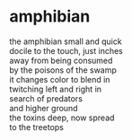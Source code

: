 # amphibian


the amphibian small and quick<br/>
docile to the touch, just inches<br/>
away from being consumed<br/>
by the poisons of the swamp<br/>
it changes color to blend in<br/>
twitching left and right in<br/>
search of predators<br/>
and higher ground<br/>
the toxins deep, now spread<br/>
to the treetops